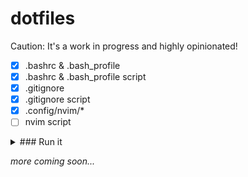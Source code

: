 # dotfiles

Caution: It's a work in progress and highly opinionated!

- [x] .bashrc & .bash_profile
- [x] .bashrc & .bash_profile script
- [x] .gitignore
- [x] .gitignore script
- [x] .config/nvim/*
- [ ] nvim script

<details>
  <summary>### Run it</summary>
```bash
chmod +x set_all.sh && ./set_all.sh
```
</details>

_more coming soon..._

